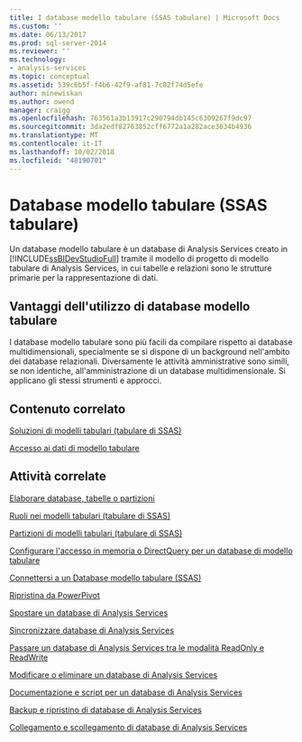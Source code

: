 ```yaml
---
title: I database modello tabulare (SSAS tabulare) | Microsoft Docs
ms.custom: ''
ms.date: 06/13/2017
ms.prod: sql-server-2014
ms.reviewer: ''
ms.technology:
- analysis-services
ms.topic: conceptual
ms.assetid: 539c6b5f-f4b6-42f9-af81-7c02f74d5efe
author: minewiskan
ms.author: owend
manager: craigg
ms.openlocfilehash: 763561a3b13917c290794db145c6309267f9dc97
ms.sourcegitcommit: 3da2edf82763852cff6772a1a282ace3034b4936
ms.translationtype: MT
ms.contentlocale: it-IT
ms.lasthandoff: 10/02/2018
ms.locfileid: "48190701"
---
```

# <a name="tabular-model-databases-ssas-tabular"></a>Database modello tabulare (SSAS tabulare)
  Un database modello tabulare è un database di Analysis Services creato in [!INCLUDE[ssBIDevStudioFull](../../includes/ssbidevstudiofull-md.md)] tramite il modello di progetto di modello tabulare di Analysis Services, in cui tabelle e relazioni sono le strutture primarie per la rappresentazione di dati.  
  
## <a name="benefits-of-using-tabular-model-databases"></a>Vantaggi dell'utilizzo di database modello tabulare  
 I database modello tabulare sono più facili da compilare rispetto ai database multidimensionali, specialmente se si dispone di un background nell'ambito dei database relazionali. Diversamente le attività amministrative sono simili, se non identiche, all'amministrazione di un database multidimensionale. Si applicano gli stessi strumenti e approcci.  
  
## <a name="related-content"></a>Contenuto correlato  
 [Soluzioni di modelli tabulari &#40;tabulare di SSAS&#41;](../tabular-model-solutions-ssas-tabular.md)  
  
 [Accesso ai dati di modello tabulare](tabular-model-data-access.md)  
  
## <a name="related-tasks"></a>Attività correlate  
 [Elaborare database, tabelle o partizioni](process-database-table-or-partition-analysis-services.md)  
  
 [Ruoli nei modelli tabulari &#40;tabulare di SSAS&#41;](tabular-model-roles-ssas-tabular.md)  
  
 [Partizioni di modelli tabulari &#40;tabulare di SSAS&#41;](tabular-model-partitions-ssas-tabular.md)  
  
 [Configurare l'accesso in memoria o DirectQuery per un database di modello tabulare](enable-directquery-mode-in-ssms.md)  
  
 [Connettersi a un Database modello tabulare &#40;SSAS&#41;](connect-to-a-tabular-model-database-ssas.md)  
  
 [Ripristina da PowerPivot](restore-from-power-pivot.md)  
  
 [Spostare un database di Analysis Services](../multidimensional-models/move-an-analysis-services-database.md)  
  
 [Sincronizzare database di Analysis Services](../multidimensional-models/synchronize-analysis-services-databases.md)  
  
 [Passare un database di Analysis Services tra le modalità ReadOnly e ReadWrite](../multidimensional-models/switch-an-analysis-services-database-between-readonly-and-readwrite-modes.md)  
  
 [Modificare o eliminare un database di Analysis Services](../multidimensional-models/modify-or-delete-an-analysis-services-database.md)  
  
 [Documentazione e script per un database di Analysis Services](../multidimensional-models/document-and-script-an-analysis-services-database.md)  
  
 [Backup e ripristino di database di Analysis Services](../multidimensional-models/backup-and-restore-of-analysis-services-databases.md)  
  
 [Collegamento e scollegamento di database di Analysis Services](../multidimensional-models/attach-and-detach-analysis-services-databases.md)  
  
  
